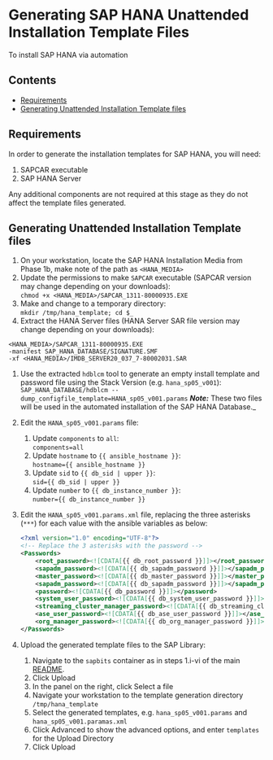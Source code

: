 # Generating SAP HANA Unattended Installation Template Files <!-- omit-from-toc -->

To install SAP HANA via automation

## Contents <!-- omit-from-toc -->

<!-- TOC depthFrom:2 -->

- [Requirements](#requirements)
- [Generating Unattended Installation Template files](#generating-unattended-installation-template-files)

<!-- /TOC -->

## Requirements

In order to generate the installation templates for SAP HANA, you will need:

1. SAPCAR executable
1. SAP HANA Server

Any additional components are not required at this stage as they do not affect the template files generated.

## Generating Unattended Installation Template files

1. On your workstation, locate the SAP HANA Installation Media from Phase 1b, make note of the path as `<HANA_MEDIA>`
1. Update the permissions to make `SAPCAR` executable (SAPCAR version may change depending on your downloads):\
  `chmod +x <HANA_MEDIA>/SAPCAR_1311-80000935.EXE`
1. Make and change to a temporary directory:\
  `mkdir /tmp/hana_template; cd $_`
1. Extract the HANA Server files (HANA Server SAR file version may change depending on your downloads):

  ```shell
  <HANA_MEDIA>/SAPCAR_1311-80000935.EXE
  -manifest SAP_HANA_DATABASE/SIGNATURE.SMF
  -xf <HANA_MEDIA>/IMDB_SERVER20_037_7-80002031.SAR
  ```

1. Use the extracted `hdblcm` tool to generate an empty install template and password file using the Stack Version (e.g. `hana_sp05_v001`):\
  `SAP_HANA_DATABASE/hdblcm --dump_configfile_template=HANA_sp05_v001.params`
  **_Note:_** These two files will be used in the automated installation of the SAP HANA Database._
1. Edit the `HANA_sp05_v001.params` file:
   1. Update `components` to `all`:\
      `components=all`
   1. Update `hostname` to `{{ ansible_hostname }}`:\
      `hostname={{ ansible_hostname }}`
   1. Update `sid` to `{{ db_sid | upper }}`:\
      `sid={{ db_sid | upper }}`
   1. Update `number` to `{{ db_instance_number }}`:\
      `number={{ db_instance_number }}`
1. Edit the `HANA_sp05_v001.params.xml` file, replacing the three asterisks (`***`) for each value with the ansible variables as below:

   ```xml
   <?xml version="1.0" encoding="UTF-8"?>
   <!-- Replace the 3 asterisks with the password -->
   <Passwords>
       <root_password><![CDATA[{{ db_root_password }}]]></root_password>
       <sapadm_password><![CDATA[{{ db_sapadm_password }}]]></sapadm_password>
       <master_password><![CDATA[{{ db_master_password }}]]></master_password>
       <sapadm_password><![CDATA[{{ db_sapadm_password }}]]></sapadm_password>
       <password><![CDATA[{{ db_password }}]]></password>
       <system_user_password><![CDATA[{{ db_system_user_password }}]]></system_user_password>
       <streaming_cluster_manager_password><![CDATA[{{ db_streaming_cluster_manager_password }}]]></streaming_cluster_manager_password>
       <ase_user_password><![CDATA[{{ db_ase_user_password }}]]></ase_user_password>
       <org_manager_password><![CDATA[{{ db_org_manager_password }}]]></org_manager_password>
   </Passwords>
   ```

1. Upload the generated template files to the SAP Library:
   1. Navigate to the `sapbits` container as in steps 1.i-vi of the main [README](README.md).
   1. Click Upload
   1. In the panel on the right, click Select a file
   1. Navigate your workstation to the template generation directory `/tmp/hana_template`
   1. Select the generated templates, e.g. `hana_sp05_v001.params` and `hana_sp05_v001.paramas.xml`
   1. Click Advanced to show the advanced options, and enter `templates` for the Upload Directory
   1. Click Upload
